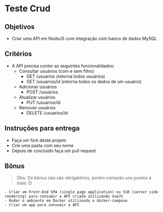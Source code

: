 # Teste Crud


## Objetivos
  -  Criar uma API em NodeJS com integração com banco de dados MySQL

## Critérios
  
  - A API precisa conter as seguintes funcionalidades: 
    - Consultar usuários (com e sem filtro)
      - GET /usuarios (retorna todos usuários)
      - GET /usuarios/id (retorna todos os dados de um usuário)
    - Adicionar usuários
       - POST /usuarios
    - Atualizar usuários
      - PUT /usuarios/id
    - Remover usuários
      - DELETE /usuarios/id
  
## Instruções para entrega 
  - Faça um fork deste projeto
  - Crie uma pasta com seu nome 
  - Depois de concluído faça um pull request
  
  ## Bônus
  
  > Obs: Os bônus não são obrigatórios, porém contarão uns pontos a mais :D
  
    - Criar um Front-End SPA (single page application) ou SSR (server side rendering) para consumir a API criada utilizando VueJS
    - Rodar o ambiente em Docker utilizando o docker-compose
    - Criar um app para consumir a API
